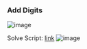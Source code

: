 <h3> Add Digits </h3>

![image](https://github.com/h4ckyou/h4ckyou.github.io/assets/127159644/c79d23d1-6039-4e55-bef4-e239431609cc)

Solve Script: [link](https://github.com/h4ckyou/h4ckyou.github.io/blob/main/posts/programming/Leetcode/Add%20Digits/solve.py)
![image](https://github.com/h4ckyou/h4ckyou.github.io/assets/127159644/ea41e2e1-6daf-40ad-a9dd-8fc05b2271cb)

